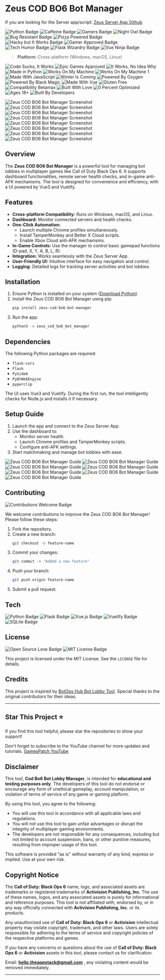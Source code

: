 # Zeus COD BO6 Bot Manager
If you are looking for the Server app/script: [Zeus Server App Github](https://github.com/satyajiit/zeus-server-load)

![Python Badge](https://img.shields.io/badge/Made_with-Python-3776AB?style=flat-square&logo=python&logoColor=white)
![Caffeine Badge](https://img.shields.io/badge/Generated_with-Caffeine-FFDD00?style=flat-square&logo=coffeescript&logoColor=black)
![Gamers Badge](https://img.shields.io/badge/Built_by-Gamers-00FF00?style=flat-square&logo=xbox&logoColor=white)
![Night Owl Badge](https://img.shields.io/badge/Coded_at-3AM-blue?style=flat-square&logo=moon&logoColor=white)
![Bug Resistant Badge](https://img.shields.io/badge/99.9%25-Bug_Proof-orange?style=flat-square&logo=python&logoColor=black)
![Pizza Powered Badge](https://img.shields.io/badge/Powered_by-Pizza-red?style=flat-square&logo=pizza&logoColor=white)
![Hacky but It Works Badge](https://img.shields.io/badge/Hacky_but-it_works-yellow?style=flat-square&logo=python&logoColor=black)
![Gamer Approved Badge](https://img.shields.io/badge/Approved_by-Gamers-00FF00?style=flat-square&logo=steam&logoColor=white)
![Tech Humor Badge](https://img.shields.io/badge/Best_Stack-Ever-green?style=flat-square&logo=vue.js&logoColor=white)
![Flask Wizardry Badge](https://img.shields.io/badge/Wizardry-Flask-black?style=flat-square&logo=flask&logoColor=white)
![Vue Ninja Badge](https://img.shields.io/badge/Vue3-Ninja-green?style=flat-square&logo=vue.js&logoColor=white)


> **Platform:** Cross-platform (Windows, macOS, Linux)

![Code Sucks, It Works](https://forthebadge.com/images/badges/code-sucks-it-works.png)
![Epic Games Approved](https://forthebadge.com/images/badges/epic-games-approved.png)
![It Works, No Idea Why](https://forthebadge.com/images/badges/it-works-no-idea-why.png)
![Made in Python](https://forthebadge.com/images/badges/made-in-python.png)
![Works On My Machine](https://forthebadge.com/images/badges/works-on-my-machine.png)
![Works On My Machine 1](https://forthebadge.com/images/badges/works-on-my-machine-1.png)
![Made With JavaScript](https://forthebadge.com/images/badges/made-with-javascript.png)
![Winter Is Coming](https://forthebadge.com/images/badges/winter-is-coming.png)
![Powered By Oxygen](https://forthebadge.com/images/badges/powered-by-oxygen.png)
![Powered By Black Magic](https://forthebadge.com/images/badges/powered-by-black-magic.png)
![Made With Vue](https://forthebadge.com/images/badges/made-with-vue.png)
![Gluten Free](https://forthebadge.com/images/badges/gluten-free.png)
![Compatibility Betamax](https://forthebadge.com/images/badges/compatibility-betamax.png)
![Built With Love](https://forthebadge.com/images/badges/built-with-love.png)
![0 Percent Optimized](https://forthebadge.com/images/badges/0-percent-optimized.png)
![Ages 18+](https://forthebadge.com/images/badges/ages-18.png)
![Built By Developers](https://forthebadge.com/images/badges/built-by-developers.png)


![Zeus COD BO6 Bot Manager Screenshot](https://github.com/satyajiit/CodBo6_Bot_Manager_Zeus/raw/master/screenshots/1.png)
![Zeus COD BO6 Bot Manager Screenshot](https://github.com/satyajiit/CodBo6_Bot_Manager_Zeus/raw/master/screenshots/2.png)
![Zeus COD BO6 Bot Manager Screenshot](https://github.com/satyajiit/CodBo6_Bot_Manager_Zeus/raw/master/screenshots/3.png)
![Zeus COD BO6 Bot Manager Screenshot](https://github.com/satyajiit/CodBo6_Bot_Manager_Zeus/raw/master/screenshots/4.png)
![Zeus COD BO6 Bot Manager Screenshot](https://github.com/satyajiit/CodBo6_Bot_Manager_Zeus/raw/master/screenshots/5.png)
![Zeus COD BO6 Bot Manager Screenshot](https://github.com/satyajiit/CodBo6_Bot_Manager_Zeus/raw/master/screenshots/6.png)
![Zeus COD BO6 Bot Manager Screenshot](https://github.com/satyajiit/CodBo6_Bot_Manager_Zeus/raw/master/screenshots/7.png)
![Zeus COD BO6 Bot Manager Screenshot](https://github.com/satyajiit/CodBo6_Bot_Manager_Zeus/raw/master/screenshots/8.png)

## Overview

The **Zeus COD BO6 Bot Manager** is a powerful tool for managing bot lobbies in multiplayer games like Call of Duty Black Ops 6. It supports dashboard functionalities, remote server health checks, and in-game anti-AFK mechanisms. The tool is designed for convenience and efficiency, with a UI powered by Vue3 and Vuetify.

## Features

- **Cross-platform Compatibility:** Runs on Windows, macOS, and Linux.
- **Dashboard:** Monitor connected servers and health checks.
- **One-Click Automation:**
  - Launch multiple Chrome profiles simultaneously.
  - Install TamperMonkey and Better X Cloud scripts.
  - Enable Xbox Cloud anti-AFK mechanisms.
- **In-Game Controls:** Use the manager to control basic gamepad functions (D-pad, X, Y, A, B, L, R).
- **Integration:** Works seamlessly with the Zeus Server App.
- **User-Friendly UI:** Intuitive interface for easy navigation and control.
- **Logging:** Detailed logs for tracking server activities and bot lobbies.

## Installation

1. Ensure Python is installed on your system ([Download Python](https://www.python.org/downloads/)).
2. Install the Zeus COD BO6 Bot Manager using pip:
   ```bash
   pip install zeus-cod-bo6-bot-manager
   ```
3. Run the app:
   ```bash
   python3 -m zeus_cod_bo6_bot_manager
   ```

## Dependencies

The following Python packages are required:
- `flask-cors`
- `Flask`
- `PySide6`
- `PyQtWebEngine`
- `pyperclip`

The UI uses Vue3 and Vuetify. During the first run, the tool intelligently checks for Node.js and installs it if necessary.

## Setup Guide

1. Launch the app and connect to the Zeus Server App.
2. Use the dashboard to:
   - Monitor server health.
   - Launch Chrome profiles and TamperMonkey scripts.
   - Configure anti-AFK settings.
3. Start matchmaking and manage bot lobbies with ease.

![Zeus COD BO6 Bot Manager Guide](https://github.com/satyajiit/CodBo6_Bot_Manager_Zeus/raw/master/screenshots/setup/1.png)
![Zeus COD BO6 Bot Manager Guide](https://github.com/satyajiit/CodBo6_Bot_Manager_Zeus/raw/master/screenshots/setup/2.png)
![Zeus COD BO6 Bot Manager Guide](https://github.com/satyajiit/CodBo6_Bot_Manager_Zeus/raw/master/screenshots/setup/3.png)
![Zeus COD BO6 Bot Manager Guide](https://github.com/satyajiit/CodBo6_Bot_Manager_Zeus/raw/master/screenshots/setup/4.png)
![Zeus COD BO6 Bot Manager Guide](https://github.com/satyajiit/CodBo6_Bot_Manager_Zeus/raw/master/screenshots/setup/5.png)
![Zeus COD BO6 Bot Manager Guide](https://github.com/satyajiit/CodBo6_Bot_Manager_Zeus/raw/master/screenshots/setup/6.png)
![Zeus COD BO6 Bot Manager Guide](https://github.com/satyajiit/CodBo6_Bot_Manager_Zeus/raw/master/screenshots/setup/7.png)



## Contributing
![Contributions Welcome Badge](https://img.shields.io/badge/Contributions-Welcome-brightgreen?style=flat-square&logo=github)

We welcome contributions to improve the Zeus COD BO6 Bot Manager! Please follow these steps:

1. Fork the repository.
2. Create a new branch:
   ```bash
   git checkout -b feature-name
   ```
3. Commit your changes:
   ```bash
   git commit -m "Added a new feature"
   ```
4. Push your branch:
   ```bash
   git push origin feature-name
   ```
5. Submit a pull request.

## Tech
![Python Badge](https://img.shields.io/badge/Made_with-Python-3776AB?style=flat-square&logo=python&logoColor=white)
![Flask Badge](https://img.shields.io/badge/Backend-Flask-black?style=flat-square&logo=flask&logoColor=white)
![Vue.js Badge](https://img.shields.io/badge/Frontend-Vue3-4FC08D?style=flat-square&logo=vue.js&logoColor=white)
![Vuetify Badge](https://img.shields.io/badge/UI-Vuetify-1867C0?style=flat-square&logo=vuetify&logoColor=white)
![SQLite Badge](https://img.shields.io/badge/Database-SQL-336791?style=flat-square&logo=postgresql&logoColor=white)

## License
![Open Source Love Badge](https://img.shields.io/badge/Open_Source-💚-blue?style=flat-square&logo=opensourceinitiative&logoColor=white)
![MIT License Badge](https://img.shields.io/badge/License-MIT-blue?style=flat-square&logo=open-source-initiative&logoColor=white)

This project is licensed under the MIT License. See the `LICENSE` file for details.

## Credits

This project is inspired by [BotOps Hub Bot Lobby Tool](https://www.unknowncheats.me/forum/call-of-duty-black-ops-6-a/674129-botops-hub-bot-lobby-tool-vm-required.html). Special thanks to the original contributors for their ideas.

---

## Star This Project ⭐

If you find this tool helpful, please star the repositories to show your support!

Don't forget to subscribe to the YouTube channel for more updates and tutorials. [GamesPatch YouTube](https://www.youtube.com/@GamesPatch)

## Disclaimer

This tool, **Cod Bo6 Bot Lobby Manager**, is intended for **educational and testing purposes only**. The developers of this tool do not endorse or encourage any form of unethical gameplay, account manipulation, or violation of terms of service of any game or gaming platform. 

By using this tool, you agree to the following:
- You will use this tool in accordance with all applicable laws and regulations.
- You will not use this tool to gain unfair advantages or disrupt the integrity of multiplayer gaming environments.
- The developers are not responsible for any consequences, including but not limited to account suspension, bans, or other punitive measures, resulting from improper usage of this tool.

This software is provided "as is" without warranty of any kind, express or implied. Use at your own risk.

## Copyright Notice

The **Call of Duty: Black Ops 6** name, logo, and associated assets are trademarks or registered trademarks of **Activision Publishing, Inc.** The use of these names, logos, and any associated assets is purely for informational and reference purposes. This tool is not affiliated with, endorsed by, or in any way officially connected with **Activision Publishing, Inc.** or its products.

Any unauthorized use of **Call of Duty: Black Ops 6** or **Activision** intellectual property may violate copyright, trademark, and other laws. Users are solely responsible for adhering to the terms of service and copyright policies of the respective platforms and games. 

If you have any concerns or questions about the use of **Call of Duty: Black Ops 6** or **Activision** assets in this tool, please contact us for clarification.

Email: **hello.theappstack@gmail.com** , any violating content would be removed immediately.

---
